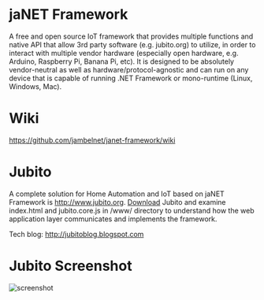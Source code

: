 # jaNET Framework
A free and open source IoT framework that provides multiple functions and native API that allow 3rd party software (e.g. jubito.org) to utilize, in order to interact with multiple vendor hardware (especially open hardware, e.g. Arduino, Raspberry Pi, Banana Pi, etc). It is designed to be absolutely vendor-neutral as well as hardware/protocol-agnostic and can run on any device that is capable of running .NET Framework or mono-runtime (Linux, Windows, Mac).

# Wiki
https://github.com/jambelnet/janet-framework/wiki

# Jubito
A complete solution for Home Automation and IoT based on jaNET Framework is http://www.jubito.org. [Download](http://www.jubito.org/download.html) Jubito and examine index.html and jubito.core.js in /www/ directory to understand how the web application layer communicates and implements the framework.

Tech blog: http://jubitoblog.blogspot.com

# Jubito Screenshot
![screenshot](https://1.bp.blogspot.com/-zckBAkF6q9k/V_nE97h0_BI/AAAAAAAAJDU/6fXFVP5eSOEj9cTG5XMDgVVLL10ySnLWQCLcB/s640/dashboard-main.png)

